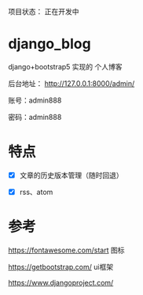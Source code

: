 
项目状态： 正在开发中


# django_blog
django+bootstrap5 实现的 个人博客


后台地址：  http://127.0.0.1:8000/admin/

账号：admin888

密码：admin888



# 特点

- [x] 文章的历史版本管理（随时回退）
- [x] rss、atom



# 参考

https://fontawesome.com/start 图标

https://getbootstrap.com/  ui框架

https://www.djangoproject.com/


